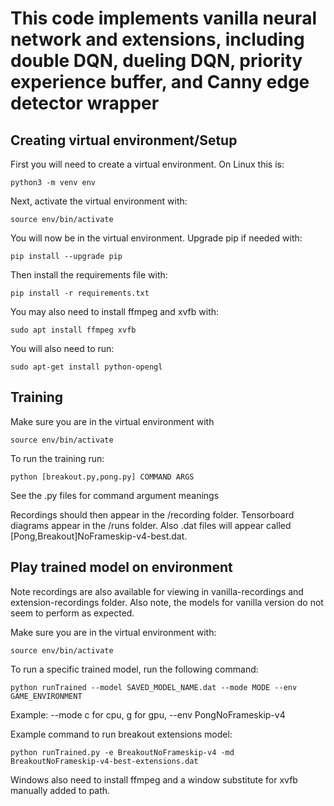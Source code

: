 # This code implements vanilla neural network and extensions, including double DQN, dueling DQN, priority experience buffer, and Canny edge detector wrapper
## Creating virtual environment/Setup

First you will need to create a virtual environment.
On Linux this is:

```
python3 -m venv env
```

Next, activate the virtual environment with:

```
source env/bin/activate
```

You will now be in the virtual environment. Upgrade pip if needed with:

```
pip install --upgrade pip
```

Then install the requirements file with:

```
pip install -r requirements.txt
```

You may also need to install ffmpeg and xvfb with:

```
sudo apt install ffmpeg xvfb
```

You will also need to run:
```
sudo apt-get install python-opengl
```

## Training

Make sure you are in the virtual environment with

```
source env/bin/activate
```

To run the training run:

```
python [breakout.py,pong.py] COMMAND ARGS
```

See the .py files for command argument meanings

Recordings should then appear in the /recording folder. Tensorboard diagrams appear in the /runs folder. Also .dat files will appear called [Pong,Breakout]NoFrameskip-v4-best.dat.

## Play trained model on environment

Note recordings are also available for viewing in vanilla-recordings and extension-recordings folder.
Also note, the models for vanilla version do not seem to perform as expected. 

Make sure you are in the virtual environment with:

```
source env/bin/activate
```

To run a specific trained model, run the following command:

```
python runTrained --model SAVED_MODEL_NAME.dat --mode MODE --env GAME_ENVIRONMENT
```

Example:
--mode c for cpu, g for gpu,
--env PongNoFrameskip-v4

Example command to run breakout extensions model: 

```
python runTrained.py -e BreakoutNoFrameskip-v4 -md BreakoutNoFrameskip-v4-best-extensions.dat
```

Windows also need to install ffmpeg and a window substitute for xvfb manually added to path.

